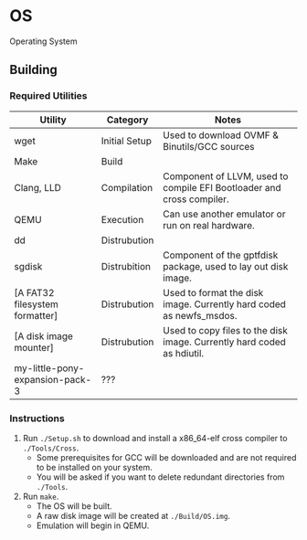 # OS
Operating System

## Building
### Required Utilities

| Utility                         | Category      | Notes                                                                  |
|---------------------------------|---------------|------------------------------------------------------------------------|
| wget                            | Initial Setup | Used to download OVMF & Binutils/GCC sources                            |
| Make                            | Build         |                                                                        |
| Clang, LLD                      | Compilation   | Component of LLVM, used to compile EFI Bootloader and cross compiler.  |
| QEMU                            | Execution     | Can use another emulator or run on real hardware.                      |
| dd                              | Distrubution  |                                                                        |
| sgdisk                          | Distrubition  | Component of the gptfdisk package, used to lay out disk image.         |
| [A FAT32 filesystem formatter]  | Distrubution  | Used to format the disk image. Currently hard coded as newfs_msdos.    |
| [A disk image mounter]          | Distrubution  | Used to copy files to the disk image. Currently hard coded as hdiutil. |
| my-little-pony-expansion-pack-3 | ???           |                                                                        |

### Instructions
1. Run `./Setup.sh` to download and install a x86_64-elf cross compiler to `./Tools/Cross`.
    - Some prerequisites for GCC will be downloaded and are not required to be installed on your system.
    - You will be asked if you want to delete redundant directories from `./Tools`.
2. Run `make`.
    - The OS will be built.
    - A raw disk image will be created at `./Build/OS.img`.
    - Emulation will begin in QEMU.
